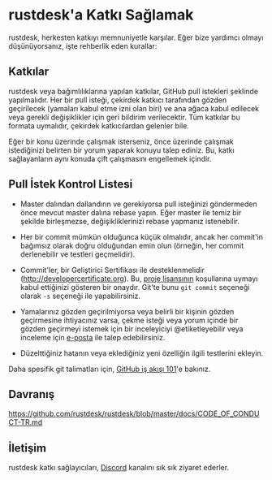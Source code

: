 # rustdesk'a Katkı Sağlamak

rustdesk, herkesten katkıyı memnuniyetle karşılar. Eğer bize yardımcı olmayı düşünüyorsanız, işte rehberlik eden kurallar:

## Katkılar

rustdesk veya bağımlılıklarına yapılan katkılar, GitHub pull istekleri şeklinde yapılmalıdır. Her bir pull isteği, çekirdek katkıcı tarafından gözden geçirilecek (yamaları kabul etme izni olan biri) ve ana ağaca kabul edilecek veya gerekli değişiklikler için geri bildirim verilecektir. Tüm katkılar bu formata uymalıdır, çekirdek katkıcılardan gelenler bile.

Eğer bir konu üzerinde çalışmak isterseniz, önce üzerinde çalışmak istediğinizi belirten bir yorum yaparak konuyu talep ediniz. Bu, katkı sağlayanların aynı konuda çift çalışmasını engellemek içindir.

## Pull İstek Kontrol Listesi

- Master dalından dallandırın ve gerekiyorsa pull isteğinizi göndermeden önce mevcut master dalına rebase yapın. Eğer master ile temiz bir şekilde birleşmezse, değişikliklerinizi rebase yapmanız istenebilir.

- Her bir commit mümkün olduğunca küçük olmalıdır, ancak her commit'in bağımsız olarak doğru olduğundan emin olun (örneğin, her commit derlenebilir ve testleri geçmelidir).

- Commit'ler, bir Geliştirici Sertifikası ile desteklenmelidir (http://developercertificate.org). Bu, [proje lisansının](../LICENCE) koşullarına uymayı kabul ettiğinizi gösteren bir onaydır. Git'te bunu `git commit` seçeneği olarak `-s` seçeneği ile yapabilirsiniz.

- Yamalarınız gözden geçirilmiyorsa veya belirli bir kişinin gözden geçirmesine ihtiyacınız varsa, çekme isteği veya yorum içinde bir gözden geçirmeyi istemek için bir inceleyiciyi @etiketleyebilir veya inceleme için [e-posta](mailto:info@rustdesk.com) ile talep edebilirsiniz.

- Düzelttiğiniz hatanın veya eklediğiniz yeni özelliğin ilgili testlerini ekleyin.

Daha spesifik git talimatları için, [GitHub iş akışı 101](https://github.com/servo/servo/wiki/GitHub-workflow)'e bakınız.

## Davranış

https://github.com/rustdesk/rustdesk/blob/master/docs/CODE_OF_CONDUCT-TR.md

## İletişim

rustdesk katkı sağlayıcıları, [Discord](https://discord.gg/nDceKgxnkV) kanalını sık sık ziyaret ederler.
